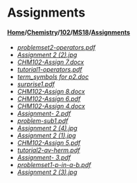 # Assignments
#### [Home](../../../..)/[Chemistry](../../..)/[102](../..)/[MS18](..)/[Assignments]()
- [_problemset2-operators.pdf_](problemset2-operators.pdf)
- [_Assignment 2 (2).jpg_](Assignment%202%20(2).jpg)
- [_CHM102-Assign 7.docx_](CHM102-Assign%207.docx)
- [_tutorial1-operators.pdf_](tutorial1-operators.pdf)
- [_term_symbols for p2.doc_](term_symbols%20for%20p2.doc)
- [_surprise1.pdf_](surprise1.pdf)
- [_CHM102-Assign 8.docx_](CHM102-Assign%208.docx)
- [_CHM102-Assign 6.pdf_](CHM102-Assign%206.pdf)
- [_CHM102-Assign 4.docx_](CHM102-Assign%204.docx)
- [_Assignment- 2.pdf_](Assignment-%202.pdf)
- [_problem-sub1.pdf_](problem-sub1.pdf)
- [_Assignment 2 (4).jpg_](Assignment%202%20(4).jpg)
- [_Assignment 2 (1).jpg_](Assignment%202%20(1).jpg)
- [_CHM102-Assign 5.pdf_](CHM102-Assign%205.pdf)
- [_tutorial2-av-herm.pdf_](tutorial2-av-herm.pdf)
- [_Assignment- 3.pdf_](Assignment-%203.pdf)
- [_problemset1-p-in-a-b.pdf_](problemset1-p-in-a-b.pdf)
- [_Assignment 2 (3).jpg_](Assignment%202%20(3).jpg)
